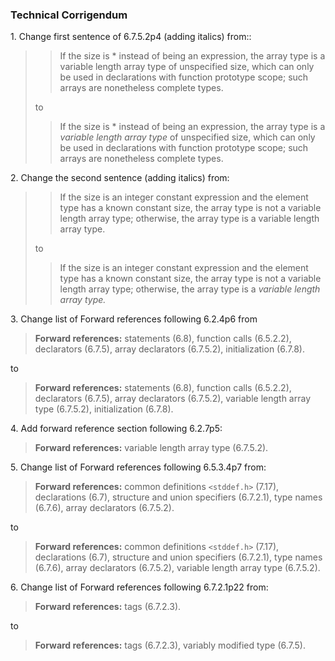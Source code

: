 ### Technical Corrigendum

1\. Change first sentence of 6.7.5.2p4 (adding italics) from::

> > If the size is \* instead of being an expression, the array type is a variable
> > length array type of unspecified size, which can only be used in declarations
> > with function prototype scope; such arrays are nonetheless complete types.
> 
> to
> 
> > If the size is \* instead of being an expression, the array type is a *variable
> > length array type* of unspecified size, which can only be used in declarations
> > with function prototype scope; such arrays are nonetheless complete types.

2\. Change the second sentence (adding italics) from:

> > If the size is an integer constant expression and the element type has a known
> > constant size, the array type is not a variable length array type; otherwise,
> > the array type is a variable length array type.
> 
> to
> 
> > If the size is an integer constant expression and the element type has a known
> > constant size, the array type is not a variable length array type; otherwise,
> > the array type is a *variable length array type.*

3\. Change list of Forward references following 6.2.4p6 from

> **Forward references:** statements (6.8), function calls (6.5.2.2), declarators
> (6.7.5), array declarators (6.7.5.2), initialization (6.7.8).

to

> **Forward references:** statements (6.8), function calls (6.5.2.2), declarators
> (6.7.5), array declarators (6.7.5.2), variable length array type (6.7.5.2),
> initialization (6.7.8).

4\. Add forward reference section following 6.2.7p5:

> **Forward references:** variable length array type (6.7.5.2).

5\. Change list of Forward references following 6.5.3.4p7 from:

> **Forward references:** common definitions `<stddef.h>` (7.17), declarations
> (6.7), structure and union specifiers (6.7.2.1), type names (6.7.6), array
> declarators (6.7.5.2).

to

> **Forward references:** common definitions `<stddef.h>` (7.17), declarations
> (6.7), structure and union specifiers (6.7.2.1), type names (6.7.6), array
> declarators (6.7.5.2), variable length array type (6.7.5.2).

6\. Change list of Forward references following 6.7.2.1p22 from:

> **Forward references:** tags (6.7.2.3).

to

> **Forward references:** tags (6.7.2.3), variably modified type (6.7.5).

